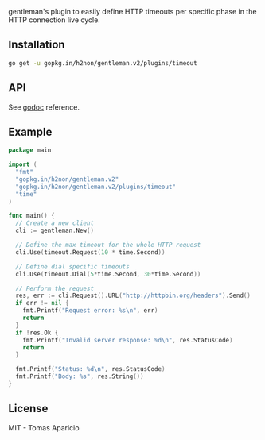 gentleman's plugin to easily define HTTP timeouts per specific phase in the HTTP connection live cycle.

## Installation

```bash
go get -u gopkg.in/h2non/gentleman.v2/plugins/timeout
```

## API

See [godoc](https://godoc.org/github.com/h2non/gentleman/plugins/timeout) reference.

## Example

```go
package main

import (
  "fmt"
  "gopkg.in/h2non/gentleman.v2"
  "gopkg.in/h2non/gentleman.v2/plugins/timeout"
  "time"
)

func main() {
  // Create a new client
  cli := gentleman.New()

  // Define the max timeout for the whole HTTP request
  cli.Use(timeout.Request(10 * time.Second))

  // Define dial specific timeouts
  cli.Use(timeout.Dial(5*time.Second, 30*time.Second))

  // Perform the request
  res, err := cli.Request().URL("http://httpbin.org/headers").Send()
  if err != nil {
    fmt.Printf("Request error: %s\n", err)
    return
  }
  if !res.Ok {
    fmt.Printf("Invalid server response: %d\n", res.StatusCode)
    return
  }

  fmt.Printf("Status: %d\n", res.StatusCode)
  fmt.Printf("Body: %s", res.String())
}
```

## License

MIT - Tomas Aparicio
